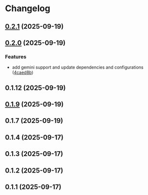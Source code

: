 # Changelog

## [0.2.1](https://github.com/alexwhin/cmai/compare/v0.2.0...v0.2.1) (2025-09-19)

## [0.2.0](https://github.com/alexwhin/cmai/compare/v0.1.12...v0.2.0) (2025-09-19)

### Features

* add gemini support and update dependencies and configurations ([4caed8b](https://github.com/alexwhin/cmai/commit/4caed8b0303909d474b7eec3621ac5e12d7a3a62))

## 0.1.12 (2025-09-19)

## [0.1.9](https://github.com/alexwhin/cmai/compare/v0.1.7...v0.1.9) (2025-09-19)

## 0.1.7 (2025-09-19)

## 0.1.4 (2025-09-17)

## 0.1.3 (2025-09-17)

## 0.1.2 (2025-09-17)

## 0.1.1 (2025-09-17)
